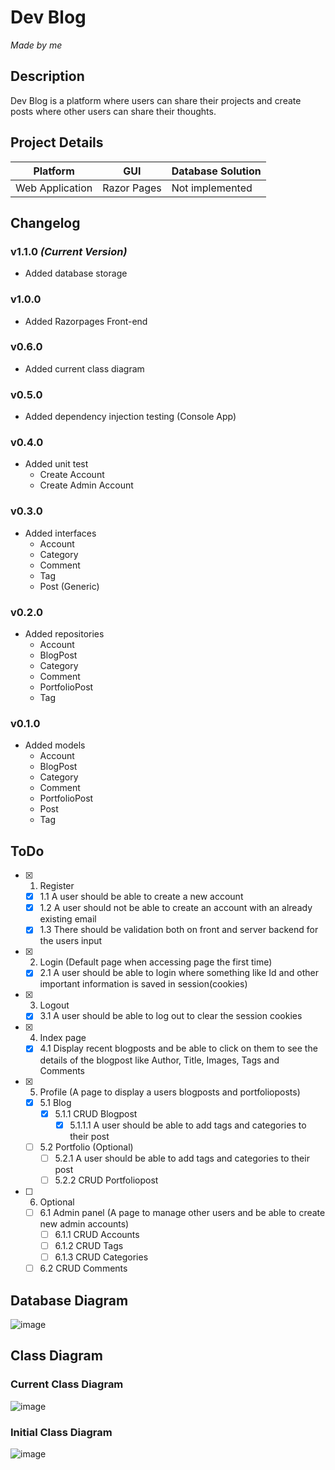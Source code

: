 # Dev Blog
*Made by me*

## Description
Dev Blog is a platform where users can share their projects and create posts where other users can share their thoughts.

## Project Details
| Platform | GUI | Database Solution |
|----------|-----|-------------------|
| Web Application  | Razor Pages | Not implemented |

## Changelog
### v1.1.0 _(Current Version)_
- Added database storage

### v1.0.0
- Added Razorpages Front-end

### v0.6.0
- Added current class diagram

### v0.5.0
- Added dependency injection testing (Console App)

### v0.4.0
- Added unit test
  - Create Account
  - Create Admin Account

### v0.3.0
- Added interfaces
  - Account
  - Category
  - Comment
  - Tag
  - Post (Generic)

### v0.2.0
- Added repositories
  - Account
  - BlogPost
  - Category
  - Comment
  - PortfolioPost
  - Tag

### v0.1.0
- Added models
  - Account
  - BlogPost
  - Category
  - Comment
  - PortfolioPost
  - Post
  - Tag

## ToDo
  - [X] 1. Register
    - [X] 1.1 A user should be able to create a new account
    - [X] 1.2 A user should not be able to create an account with an already existing email
    - [X] 1.3 There should be validation both on front and server backend for the users input
  - [X] 2. Login (Default page when accessing page the first time)
    - [X] 2.1 A user should be able to login where something like Id and other important information is saved in session(cookies)
  - [X] 3. Logout
    - [X] 3.1 A user should be able to log out to clear the session cookies
  - [X] 4. Index page
    - [X] 4.1 Display recent blogposts and be able to click on them to see the details of the blogpost like Author, Title, Images, Tags and Comments
  - [X] 5. Profile (A page to display a users blogposts and portfolioposts)
    - [X] 5.1 Blog
      - [X] 5.1.1 CRUD Blogpost
        - [X] 5.1.1.1 A user should be able to add tags and categories to their post
    - [ ] 5.2 Portfolio (Optional)
      - [ ] 5.2.1 A user should be able to add tags and categories to their post
      - [ ] 5.2.2 CRUD Portfoliopost
  - [ ] 6. Optional
    - [ ] 6.1 Admin panel (A page to manage other users and be able to create new admin accounts)
      - [ ] 6.1.1 CRUD Accounts
      - [ ] 6.1.2 CRUD Tags
      - [ ] 6.1.3 CRUD Categories
    - [ ] 6.2 CRUD Comments

## Database Diagram
![image](https://github.com/user-attachments/assets/1d4b0df7-e864-4c43-830b-33908feefde3)


## Class Diagram
### Current Class Diagram
![image](https://github.com/user-attachments/assets/1234f8e6-0c4f-405e-98bc-2f5fe55af9ce)

### Initial Class Diagram
![image](https://github.com/user-attachments/assets/54b227fa-7a5c-405d-ae3e-13a407c86f79)

